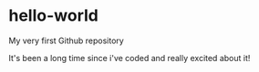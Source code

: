 # hello-world
My very first Github repository

It's been a long time since i've coded and really excited about it!
